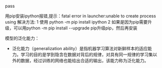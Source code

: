 pass

用pip安装ipython报错,提示：fatal error in launcher:unable to create process using 
解决方法: 1 使用 python -m  pip  install  ipython
         2 如果是因为pip需要升级，可以用python -m pip install --upgrade pip升级pip，然后再安装



模型的泛化能力：
- 泛化能力（generalization ability）是指机器学习算法对新鲜样本的适应能力。学习的目的是学到隐含在数据对背后的规律，对具有同一规律的学习集以外的数据，经过训练的网络也能给出合适的输出，该能力称为泛化能力。
